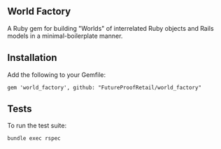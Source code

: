 ## World Factory

A Ruby gem for building "Worlds" of interrelated Ruby objects and Rails models in a minimal-boilerplate manner.

## Installation

Add the following to your Gemfile:

```
gem 'world_factory', github: "FutureProofRetail/world_factory"
```

## Tests

To run the test suite:

```
bundle exec rspec
```
